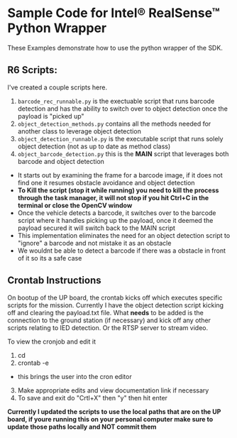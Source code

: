 
# Sample Code for Intel® RealSense™ Python Wrapper

These Examples demonstrate how to use the python wrapper of the SDK.

## R6 Scripts:

I've created a couple scripts here.
1. `barcode_rec_runnable.py` is the exectuable script that runs barcode detection and has the ability to switch over to object detection once the payload is "picked up"
2. `object_detection_methods.py` contains all the methods needed for another class to leverage object detection
3. `object_detection_runnable.py` is the executable script that runs solely object detection (not as up to date as method class)
4. `object_barcode_detection.py` this is the **MAIN** script that leverages both barcode and object detection
* It starts out by examining the frame for a barcode image, if it does not find one it resumes obstacle avoidance and object detection
* **To Kill the script (stop it while running) you need to kill the process through the task manager, it will not stop if you hit Ctrl+C in the terminal or close the OpenCV window**
* Once the vehicle detects a barcode, it switches over to the barcode script where it handles picking up the payload, once it deemed the payload secured it will switch back to the MAIN script
* This implementation eliminates the need for an object detection script to "ignore" a barcode and not mistake it as an obstacle
* We wouldnt be able to detect a barcode if there was a obstacle in front of it so its a safe case

## Crontab Instructions

On bootup of the UP board, the crontab kicks off which executes specific scripts for the mission.  Currently I have the object detection script kicking off and clearing the payload.txt file.  What **needs** to be added is the connection to the ground station (if necessary) and kick off any other scripts relating to IED detection. Or the RTSP server to stream video.

To view the cronjob and edit it
1. cd
2. crontab -e
* this brings the user into the cron editor
3. Make appropriate edits and view documentation link if necessary
4. To save and exit do "Crtl+X" then "y" then hit enter


**Currently I updated the scripts to use the local paths that are on the UP board, if youre running this on your personal computer make sure to update those paths locally and NOT commit them**
